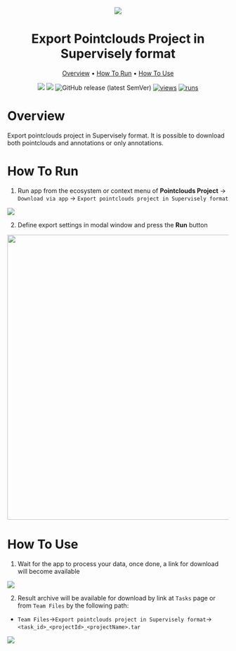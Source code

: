 <div align="center" markdown>
<img src="https://user-images.githubusercontent.com/106374579/182789054-65cb0f75-717a-49c8-a947-3fba71535250.png">

# Export Pointclouds Project in Supervisely format

<p align="center">
  <a href="#Overview">Overview</a> •
  <a href="#How-To-Run">How To Run</a> •
  <a href="#How-To-Use">How To Use</a>
</p>


[![](https://img.shields.io/badge/supervisely-ecosystem-brightgreen)](https://ecosystem.supervise.ly/apps/supervisely-ecosystem/export-pointclouds-project-in-supervisely-format)
[![](https://img.shields.io/badge/slack-chat-green.svg?logo=slack)](https://supervise.ly/slack)
![GitHub release (latest SemVer)](https://img.shields.io/github/v/release/supervisely-ecosystem/export-pointclouds-project-in-supervisely-format)
[![views](https://app.supervise.ly/img/badges/views/supervisely-ecosystem/export-pointclouds-project-in-supervisely-format.png)](https://supervise.ly)
[![runs](https://app.supervise.ly/img/badges/runs/supervisely-ecosystem/export-pointclouds-project-in-supervisely-format.png)](https://supervise.ly)


</div>

# Overview

Export pointclouds project in Supervisely format. It is possible to download both pointclouds and annotations or only annotations.

# How To Run 

1. Run app from the ecosystem or context menu of **Pointclouds Project** -> `Download via app` -> `Export pointclouds project in Supervisely format`

<img src="https://user-images.githubusercontent.com/48913536/176165104-e8b38e55-fb9a-4843-8d7a-ac3760732ef9.png"/>

2. Define export settings in modal window and press the **Run** button

<div align="center" markdown>
<img src="https://user-images.githubusercontent.com/48913536/176164020-a2e940ea-8da6-4dc7-a62e-903a8529f921.png" width="650"/>
</div>

# How To Use 

1. Wait for the app to process your data, once done, a link for download will become available

<img src="https://user-images.githubusercontent.com/48913536/176164021-5be40b84-842f-447f-93eb-99c5d9d1ab23.png"/>

2. Result archive will be available for download by link at `Tasks` page or from `Team Files` by the following path:

* `Team Files`->`Export pointclouds project in Supervisely format`->`<task_id>_<projectId>_<projectName>.tar`
<img src="https://user-images.githubusercontent.com/48913536/176164028-3e535f5a-a31a-4b24-b55c-955e2fad0f2a.png"/>

